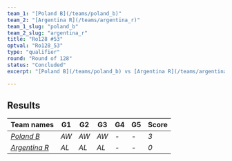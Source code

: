 ```yaml
---
team_1: "[Poland B](/teams/poland_b)"
team_2: "[Argentina R](/teams/argentina_r)"
team_1_slug: "poland_b"
team_2_slug: "argentina_r"
title: "Ro128 #53"
optval: "Ro128_53"
type: "qualifier"
round: "Round of 128"
status: "Concluded"
excerpt: "[Poland B](/teams/poland_b) vs [Argentina R](/teams/argentina_r)"

---
```

## Results

| Team names | G1 | G2 | G3 | G4 | G5 | Score |
| -- | -- | -- | -- | -- | -- | -- |
| *[Poland B](/teams/poland_b)* | *AW* | *AW* | *AW* | *-* | *-* | *3* |
| *[Argentina R](/teams/argentina_r)* | *AL* | *AL* | *AL* | *-* | *-* | *0* |
